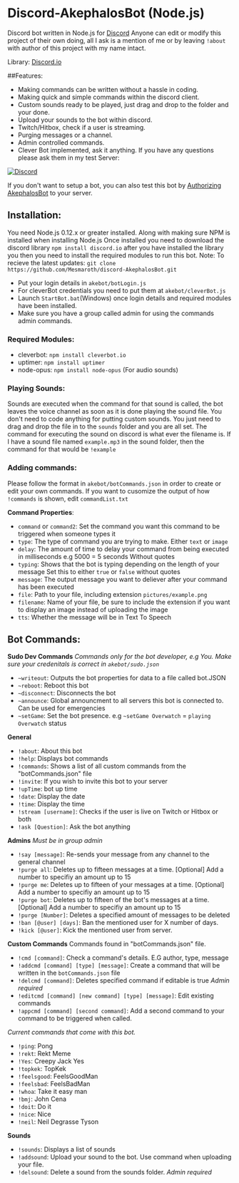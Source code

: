 # Discord-AkephalosBot (Node.js)
Discord bot written in Node.js for [Discord](http://www.discord.gg) Anyone can edit or modify this project of their own doing, all I ask is a mention of me or by leaving `!about` with author of this project with my name intact.

Library: [Discord.io](https://github.com/izy521/discord.io)

##Features:
 - Making commands can be written without a hassle in coding.
 - Making quick and simple commands within the discord client.
 - Custom sounds ready to be played, just drag and drop to the folder and your done.
 - Upload your sounds to the bot within discord.
 - Twitch/Hitbox, check if a user is streaming.
 - Purging messages or a channel.
 - Admin controlled commands.
 - Clever Bot implemented, ask it anything.
If you have any questions please ask them in my test Server:

[![Discord](https://discordapp.com/api/servers/160436336095002624/widget.png?style=banner3)](https://discord.gg/0tYqr4FWusEQHErS)

If you don't want to setup a bot, you can also test this bot by [Authorizing AkephalosBot](https://discordapp.com/oauth2/authorize?&client_id=158451686627737600&scope=bot) to your server. 

## Installation:
 You need Node.js 0.12.x or greater installed. Along with making sure NPM is installed when installing Node.js Once installed you need to download the discord library `npm install discord.io` after you have installed the library you then you need to install the required modules to run this bot.
 Note: To recieve the latest updates: 
 `git clone https://github.com/Mesmaroth/discord-AkephalosBot.git`
 
 - Put your login details in `akebot/botLogin.js`
 - For cleverBot credentials you need to put them at `akebot/cleverBot.js`
 - Launch `StartBot.bat`(Windows) once login details and required modules have been installed.
 - Make sure you have a group called admin for using the commands admin commands.

### Required Modules:
 - cleverbot: `npm install cleverbot.io`
 - uptimer: `npm install uptimer`
 - node-opus: `npm install node-opus` (For audio sounds)
 
### Playing Sounds:
Sounds are executed when the command for that sound is called, the bot leaves the voice channel as soon as it is done playing the sound file.
You don't need to code anything for putting custom sounds. You just need to drag and drop the file in to the `sounds` folder and you are all set. The command for executing the sound on discord is what ever the filename is. If I have a sound file named `example.mp3` in the sound folder, then the command for that would be `!example`

### Adding commands: 
Please follow the format in `akebot/botCommands.json` in order to create or edit your own commands. If you want to cusomize the output of how `!commands` is shown, edit `commandList.txt`

 **Command Properties**:
  - `command` or `command2`: Set the command you want this command to be triggered when someone types it
  - `type`: The type of command you are trying to make. Either `text` or `image`
  - `delay`: The amount of time to delay your command from being executed in milliseconds e.g 5000 = 5 seconds Without quotes
  - `typing`: Shows that the bot is typing depending on the length of your message Set this to either `true` or `false` without quotes
  - `message`: The output message you want to deliever after your command has been executed
  - `file`: Path to your file, including extension `pictures/example.png`
  - `filename`: Name of your file, be sure to include the extension if you want to display an image instead of uploading the image
  - `tts`: Whether the message will be in Text To Speech



## Bot Commands: 

 **Sudo Dev Commands** *Commands only for the bot developer, e.g You. Make sure your credenitals is correct in `akebot/sudo.json`*
  - `~writeout`: Outputs the bot properties for data to a file called bot.JSON
  - `~reboot`: Reboot this bot
  - `~disconnect`: Disconnects the bot
  - `~announce`: Global announcment to all servers this bot is connected to. Can be used for emergencies
  - `~setGame`: Set the bot presence. e.g `~setGame Overwatch` = `playing Overwatch` status

 **General**
  - `!about`: About this bot
  - `!help`: Displays bot commands
  - `!commands`: Shows a list of all custom commands from the "botCommands.json" file
  - `!invite`: If you wish to invite this bot to your server
  - `!upTime`: bot up time
  - `!date`: Display the date
  - `!time`: Display the time  
  - `!stream [username]`: Checks if the user is live on Twitch or Hitbox or both
  - `!ask [Question]`: Ask the bot anything


 **Admins** *Must be in group admin*
  - `!say [message]`: Re-sends your message from any channel to the general channel
  - `!purge all`: Deletes up to fifteen messages at a time. [Optional] Add a number to specifiy an amount up to 15
  - `!purge me`: Deletes up to fifteen of your messages at a time. [Optional] Add a number to specifiy an amount up to 15
  - `!purge bot`: Deletes up to fifteen of the bot's messages at a time. [Optional] Add a number to specifiy an amount up to 15
  - `!purge [Number]`: Deletes a specified amount of messages to be deleted  
  - `!ban [@user] [days]`: Ban the mentioned user for X number of days.
  - `!kick [@user]`: Kick the mentioned user from server.  

 **Custom Commands**
  Commands found in "botCommands.json" file.

  - `!cmd [command]`: Check a command's details. E.G author, type, message
  - `!addcmd [command] [type] [message]`: Create a command that will be written in the `botCommands.json` file
  - `!delcmd [command]`: Deletes specified command if editable is true  *Admin required*
  - `!editcmd [command] [new command] [type] [message]`: Edit existing commands
  - `!appcmd [command] [second command]`: Add a second command to your command to be triggered when called.

  *Current commands that come with this bot.*
  - `!ping`: Pong
  - `!rekt`: Rekt Meme
  - `!Yes`: Creepy Jack Yes
  - `!topkek`: TopKek
  - `!feelsgood`: FeelsGoodMan
  - `!feelsbad`: FeelsBadMan
  - `!whoa`: Take it easy man
  - `!bmj`: John Cena
  - `!doit`: Do it
  - `!nice`: Nice
  - `!neil`: Neil Degrasse Tyson 

**Sounds**
 - `!sounds`: Displays a list of sounds
 - `!addsound`: Upload your sound to the bot. Use command when uploading your file.
 - `!delsound`: Delete a sound from the sounds folder. *Admin required*
